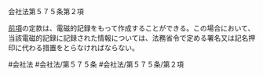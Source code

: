 会社法第５７５条第２項

[前項](会社法＿＿＿＿第５７５条第１項)の定款は、電磁的記録をもって作成することができる。この場合において、当該電磁的記録に記録された情報については、法務省令で定める署名又は記名押印に代わる措置をとらなければならない。

#会社法
#会社法/第５７５条
#会社法/第５７５条/第２項

